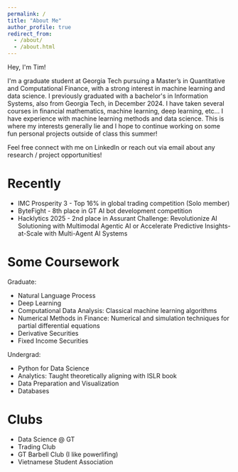 ```yaml
---
permalink: /
title: "About Me"
author_profile: true
redirect_from: 
  - /about/
  - /about.html
---
```

Hey, I'm Tim! 

I'm a graduate student at Georgia Tech pursuing a Master’s in Quantitative and Computational Finance, with a strong interest in machine learning and data science. I previously graduated with a bachelor's in Information Systems, also from Georgia Tech, in December 2024. I have taken several courses in financial mathematics, machine learning, deep learning, etc... I have experience with machine learning methods and data science. This is where my interests generally lie and I hope to continue working on some fun personal projects outside of class this summer! 

Feel free connect with me on LinkedIn or reach out via email about any research / project opportunities! 

Recently
======
- IMC Prosperity 3 - Top 16% in global trading competition (Solo member) 
- ByteFight - 8th place in GT AI bot development competition 
- Hacklytics 2025 - 2nd place in Assurant Challenge: Revolutionize AI Solutioning with Multimodal Agentic AI or Accelerate Predictive Insights-at-Scale with Multi-Agent AI Systems

Some Coursework 
======
Graduate:
- Natural Language Process
- Deep Learning
- Computational Data Analysis: Classical machine learning algorithms 
- Numerical Methods in Finance: Numerical and simulation techniques for partial differential equations 
- Derivative Securities
- Fixed Income Securities 

Undergrad: 
- Python for Data Science
- Analytics: Taught theoretically aligning with ISLR book
- Data Preparation and Visualization 
- Databases 

Clubs
======
- Data Science @ GT
- Trading Club 
- GT Barbell Club (I like powerlifing)
- Vietnamese Student Association 